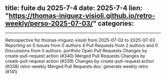  
title:  fuite du 2025-7-4
date: 2025-7-4
lien: "https://thomas-iniguez-visioli.github.io/retro-weekly/perso-2025-07-03/"
categories:
  - 
---

Retrospective for thomas-iniguez-visioli from 2025-07-02 to 2025-07-03
Reporting on 0 Issues from 0 authors
4 Pull Requests from 2 authors
and 0 Discussions from 0 authors.
portfolio
Open Pull Requests
Changes by create-pull-request action (#340)
Merged Pull Requests
Changes by create-pull-request action (#339)
Changes by create-pull-request action (#338)
retro-weekly
Merged Pull Requests
doc: generate weekly retro (#141)

